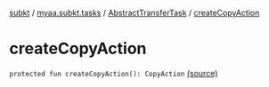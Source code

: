 [subkt](../../index.md) / [myaa.subkt.tasks](../index.md) / [AbstractTransferTask](index.md) / [createCopyAction](./create-copy-action.md)

# createCopyAction

`protected fun createCopyAction(): CopyAction` [(source)](https://github.com/Myaamori/SubKt/blob/0.1.8/src/main/kotlin/myaa/subkt/tasks/tasks.kt#L1606)